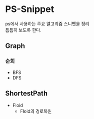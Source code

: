 # PS-Snippet
ps에서 사용하는 주요 알고리즘 스니펫을 정리  
틈틈히 보도록 한다.

## Graph
### 순회
- BFS
- DFS
## ShortestPath
- Floid
    - Floid의 경로복원

